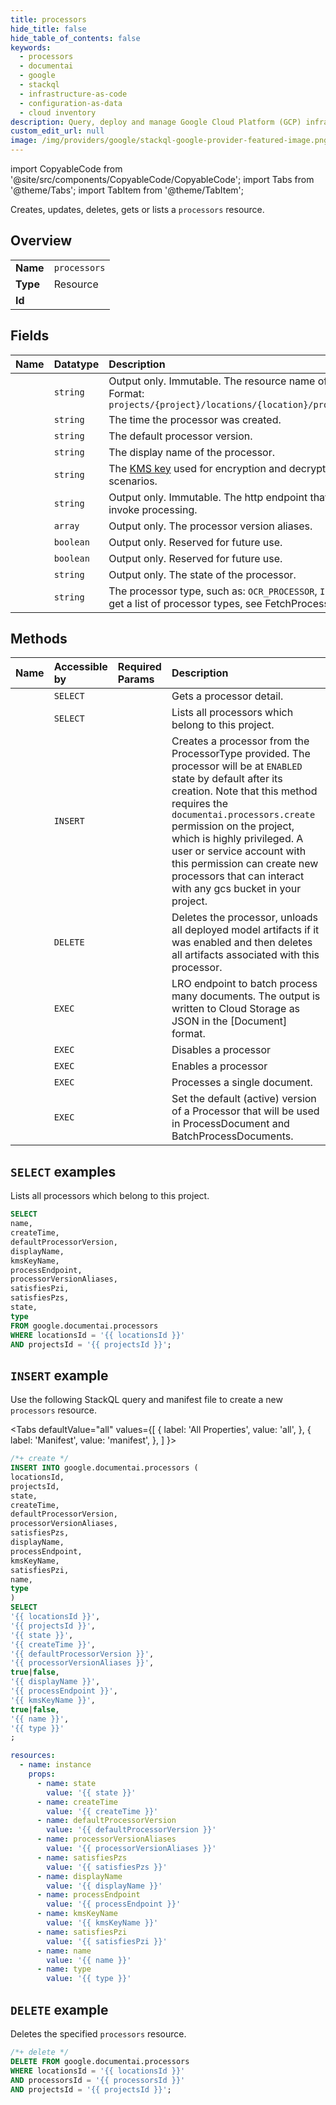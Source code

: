 ```yaml
---
title: processors
hide_title: false
hide_table_of_contents: false
keywords:
  - processors
  - documentai
  - google
  - stackql
  - infrastructure-as-code
  - configuration-as-data
  - cloud inventory
description: Query, deploy and manage Google Cloud Platform (GCP) infrastructure and resources using SQL
custom_edit_url: null
image: /img/providers/google/stackql-google-provider-featured-image.png
---
```


import CopyableCode from '@site/src/components/CopyableCode/CopyableCode';
import Tabs from '@theme/Tabs';
import TabItem from '@theme/TabItem';

Creates, updates, deletes, gets or lists a <code>processors</code> resource.

## Overview
<table><tbody>
<tr><td><b>Name</b></td><td><code>processors</code></td></tr>
<tr><td><b>Type</b></td><td>Resource</td></tr>
<tr><td><b>Id</b></td><td><CopyableCode code="google.documentai.processors" /></td></tr>
</tbody></table>

## Fields
| Name | Datatype | Description |
|:-----|:---------|:------------|
| <CopyableCode code="name" /> | `string` | Output only. Immutable. The resource name of the processor. Format: `projects/{project}/locations/{location}/processors/{processor}` |
| <CopyableCode code="createTime" /> | `string` | The time the processor was created. |
| <CopyableCode code="defaultProcessorVersion" /> | `string` | The default processor version. |
| <CopyableCode code="displayName" /> | `string` | The display name of the processor. |
| <CopyableCode code="kmsKeyName" /> | `string` | The [KMS key](https://cloud.google.com/security-key-management) used for encryption and decryption in CMEK scenarios. |
| <CopyableCode code="processEndpoint" /> | `string` | Output only. Immutable. The http endpoint that can be called to invoke processing. |
| <CopyableCode code="processorVersionAliases" /> | `array` | Output only. The processor version aliases. |
| <CopyableCode code="satisfiesPzi" /> | `boolean` | Output only. Reserved for future use. |
| <CopyableCode code="satisfiesPzs" /> | `boolean` | Output only. Reserved for future use. |
| <CopyableCode code="state" /> | `string` | Output only. The state of the processor. |
| <CopyableCode code="type" /> | `string` | The processor type, such as: `OCR_PROCESSOR`, `INVOICE_PROCESSOR`. To get a list of processor types, see FetchProcessorTypes. |

## Methods
| Name | Accessible by | Required Params | Description |
|:-----|:--------------|:----------------|:------------|
| <CopyableCode code="projects_locations_processors_get" /> | `SELECT` | <CopyableCode code="locationsId, processorsId, projectsId" /> | Gets a processor detail. |
| <CopyableCode code="projects_locations_processors_list" /> | `SELECT` | <CopyableCode code="locationsId, projectsId" /> | Lists all processors which belong to this project. |
| <CopyableCode code="projects_locations_processors_create" /> | `INSERT` | <CopyableCode code="locationsId, projectsId" /> | Creates a processor from the ProcessorType provided. The processor will be at `ENABLED` state by default after its creation. Note that this method requires the `documentai.processors.create` permission on the project, which is highly privileged. A user or service account with this permission can create new processors that can interact with any gcs bucket in your project. |
| <CopyableCode code="projects_locations_processors_delete" /> | `DELETE` | <CopyableCode code="locationsId, processorsId, projectsId" /> | Deletes the processor, unloads all deployed model artifacts if it was enabled and then deletes all artifacts associated with this processor. |
| <CopyableCode code="projects_locations_processors_batch_process" /> | `EXEC` | <CopyableCode code="locationsId, processorsId, projectsId" /> | LRO endpoint to batch process many documents. The output is written to Cloud Storage as JSON in the [Document] format. |
| <CopyableCode code="projects_locations_processors_disable" /> | `EXEC` | <CopyableCode code="locationsId, processorsId, projectsId" /> | Disables a processor |
| <CopyableCode code="projects_locations_processors_enable" /> | `EXEC` | <CopyableCode code="locationsId, processorsId, projectsId" /> | Enables a processor |
| <CopyableCode code="projects_locations_processors_process" /> | `EXEC` | <CopyableCode code="locationsId, processorsId, projectsId" /> | Processes a single document. |
| <CopyableCode code="projects_locations_processors_set_default_processor_version" /> | `EXEC` | <CopyableCode code="locationsId, processorsId, projectsId" /> | Set the default (active) version of a Processor that will be used in ProcessDocument and BatchProcessDocuments. |

## `SELECT` examples

Lists all processors which belong to this project.

```sql
SELECT
name,
createTime,
defaultProcessorVersion,
displayName,
kmsKeyName,
processEndpoint,
processorVersionAliases,
satisfiesPzi,
satisfiesPzs,
state,
type
FROM google.documentai.processors
WHERE locationsId = '{{ locationsId }}'
AND projectsId = '{{ projectsId }}'; 
```

## `INSERT` example

Use the following StackQL query and manifest file to create a new <code>processors</code> resource.

<Tabs
    defaultValue="all"
    values={[
        { label: 'All Properties', value: 'all', },
        { label: 'Manifest', value: 'manifest', },
    ]
}>
<TabItem value="all">

```sql
/*+ create */
INSERT INTO google.documentai.processors (
locationsId,
projectsId,
state,
createTime,
defaultProcessorVersion,
processorVersionAliases,
satisfiesPzs,
displayName,
processEndpoint,
kmsKeyName,
satisfiesPzi,
name,
type
)
SELECT 
'{{ locationsId }}',
'{{ projectsId }}',
'{{ state }}',
'{{ createTime }}',
'{{ defaultProcessorVersion }}',
'{{ processorVersionAliases }}',
true|false,
'{{ displayName }}',
'{{ processEndpoint }}',
'{{ kmsKeyName }}',
true|false,
'{{ name }}',
'{{ type }}'
;
```
</TabItem>
<TabItem value="manifest">

```yaml
resources:
  - name: instance
    props:
      - name: state
        value: '{{ state }}'
      - name: createTime
        value: '{{ createTime }}'
      - name: defaultProcessorVersion
        value: '{{ defaultProcessorVersion }}'
      - name: processorVersionAliases
        value: '{{ processorVersionAliases }}'
      - name: satisfiesPzs
        value: '{{ satisfiesPzs }}'
      - name: displayName
        value: '{{ displayName }}'
      - name: processEndpoint
        value: '{{ processEndpoint }}'
      - name: kmsKeyName
        value: '{{ kmsKeyName }}'
      - name: satisfiesPzi
        value: '{{ satisfiesPzi }}'
      - name: name
        value: '{{ name }}'
      - name: type
        value: '{{ type }}'

```
</TabItem>
</Tabs>

## `DELETE` example

Deletes the specified <code>processors</code> resource.

```sql
/*+ delete */
DELETE FROM google.documentai.processors
WHERE locationsId = '{{ locationsId }}'
AND processorsId = '{{ processorsId }}'
AND projectsId = '{{ projectsId }}';
```
